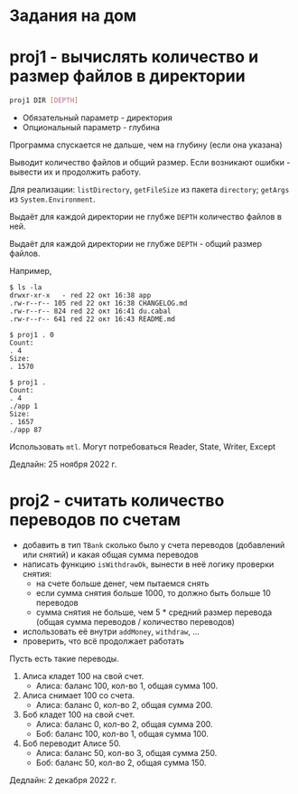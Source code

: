 # Задания на дом

# proj1 - вычислять количество и размер файлов в директории

``` sh
proj1 DIR [DEPTH]
```

- Обязательный параметр - директория
- Опциональный параметр - глубина

Программа спускается не дальше, чем на глубину (если она указана)

Выводит количество файлов и общий размер.
Если возникают ошибки - вывести их и продолжить работу.

Для реализации: `listDirectory`, `getFileSize` из пакета `directory`; `getArgs` из `System.Environment`.

Выдаёт для каждой директории не глубже `DEPTH` количество файлов в ней.

Выдаёт для каждой директории не глубже `DEPTH` - общий размер файлов.

Например,

```
$ ls -la
drwxr-xr-x   - red 22 окт 16:38 app
.rw-r--r-- 105 red 22 окт 16:38 CHANGELOG.md
.rw-r--r-- 824 red 22 окт 16:41 du.cabal
.rw-r--r-- 641 red 22 окт 16:43 README.md
```

```
$ proj1 . 0
Count:
. 4
Size:
. 1570
```

```
$ proj1 .
Count:
. 4
./app 1
Size:
. 1657
./app 87
```

Использовать `mtl`. Могут потребоваться Reader, State, Writer, Except

Дедлайн: 25 ноября 2022 г.

# proj2 - считать количество переводов по счетам

- добавить в тип `TBank` сколько было у счета переводов (добавлений или снятий) и какая общая сумма переводов
- написать функцию `isWithdrawOk`, вынести в неё логику проверки снятия:
  + на счете больше денег, чем пытаемся снять
  + если сумма снятия больше 1000, то должно быть больше 10 переводов
  + сумма снятия не больше, чем 5 * средний размер перевода (общая сумма переводов / количество переводов)
- использовать её внутри `addMoney`, `withdraw`, ...
- проверить, что всё продолжает работать

Пусть есть такие переводы.

1. Алиса кладет 100 на свой счет.
   - Алиса: баланс 100, кол-во 1, общая сумма 100.
2. Алиса снимает 100 со счета.
   - Алиса: баланс 0, кол-во 2, общая сумма 200.
3. Боб кладет 100 на свой счет.
   - Алиса: баланс 0, кол-во 2, общая сумма 200.
   - Боб: баланс 100, кол-во 1, общая сумма 100.
4. Боб переводит Алисе 50.
   - Алиса: баланс 50, кол-во 3, общая сумма 250.
   - Боб: баланс 50, кол-во 2, общая сумма 150.

Дедлайн: 2 декабря 2022 г.
